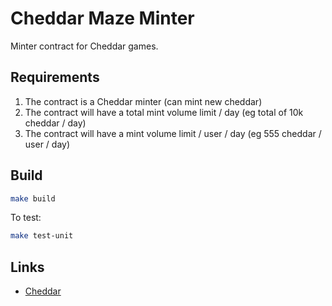# Cheddar Maze Minter

Minter contract for Cheddar games.

## Requirements

1. The contract is a Cheddar minter (can mint new cheddar)
2. The contract will have a total mint volume limit / day (eg total of 10k cheddar / day)
3. The contract will have a mint volume limit / user / day (eg 555 cheddar / user / day)


## Build


```bash
make build
```

To test:

``` bash
make test-unit
```


## Links

- [Cheddar](https://cheddar.farm/)
